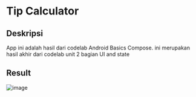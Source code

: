 # Tip Calculator

## Deskripsi
App ini adalah hasil dari codelab Android Basics Compose. ini merupakan hasil akhir dari codelab unit 2 bagian UI and state

## Result
![image](https://github.com/user-attachments/assets/102ae400-f637-4b74-9827-83188446d6fd)
